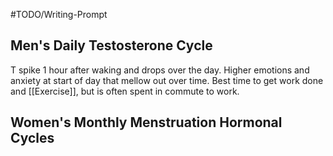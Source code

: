 #TODO/Writing-Prompt
## Men's Daily Testosterone Cycle
T spike 1 hour after waking and drops over the day. Higher emotions and anxiety at start of day that mellow out over time. Best time to get work done and [[Exercise]], but is often spent in commute to work.
## Women's Monthly Menstruation Hormonal Cycles
